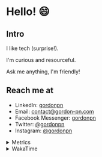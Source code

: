 # Hello! 😄

## Intro

I like tech (surprise!).

I'm curious and resourceful.

Ask me anything, I'm friendly!

## Reach me at

- LinkedIn: [gordonpn](https://www.linkedin.com/in/gordonpn/)
- Email: [contact@gordon-pn.com](mailto:contact@gordon-pn.com)
- Facebook Messenger: [gordonpn](https://www.messenger.com/t/Gordonpn)
- Twitter: [@gordonpn](https://twitter.com/Gordonpn)
- Instagram: [@gordonpn](https://www.instagram.com/gordonpn/)

<details>
  <summary>Metrics</summary>

  <img align="center" src="https://github.com/gordonpn/gordonpn/blob/master/github-metrics.svg" alt="GitHub Metrics">

</details>

<details>
  <summary>WakaTime</summary>

  <!--START_SECTION:waka-->
**I'm an Early 🐤** 

```text
🌞 Morning    178 commits    █████░░░░░░░░░░░░░░░░░░░░   21.5% 
🌆 Daytime    320 commits    █████████░░░░░░░░░░░░░░░░   38.65% 
🌃 Evening    294 commits    █████████░░░░░░░░░░░░░░░░   35.51% 
🌙 Night      36 commits     █░░░░░░░░░░░░░░░░░░░░░░░░   4.35%

```
📅 **I'm Most Productive on Wednesday** 

```text
Monday       128 commits    ███░░░░░░░░░░░░░░░░░░░░░░   15.46% 
Tuesday      101 commits    ███░░░░░░░░░░░░░░░░░░░░░░   12.2% 
Wednesday    185 commits    █████░░░░░░░░░░░░░░░░░░░░   22.34% 
Thursday     110 commits    ███░░░░░░░░░░░░░░░░░░░░░░   13.29% 
Friday       121 commits    ███░░░░░░░░░░░░░░░░░░░░░░   14.61% 
Saturday     61 commits     █░░░░░░░░░░░░░░░░░░░░░░░░   7.37% 
Sunday       122 commits    ███░░░░░░░░░░░░░░░░░░░░░░   14.73%

```


📊 **This Week I Spent My Time On** 

```text
💬 Programming Languages: 
Java                     27 hrs 56 mins      █████████████████████░░░░   87.33% 
JSON                     57 mins             ░░░░░░░░░░░░░░░░░░░░░░░░░   3.02% 
Markdown                 53 mins             ░░░░░░░░░░░░░░░░░░░░░░░░░   2.76% 
ERB                      42 mins             ░░░░░░░░░░░░░░░░░░░░░░░░░   2.23% 
XML                      34 mins             ░░░░░░░░░░░░░░░░░░░░░░░░░   1.78%

🔥 Editors: 
IntelliJ                 30 hrs 30 mins      ███████████████████████░░   95.34% 
VS Code                  1 hr 29 mins        █░░░░░░░░░░░░░░░░░░░░░░░░   4.66%

```


 Last Updated on 14/11/2022 10:29:16 UTC
<!--END_SECTION:waka-->
</details>

